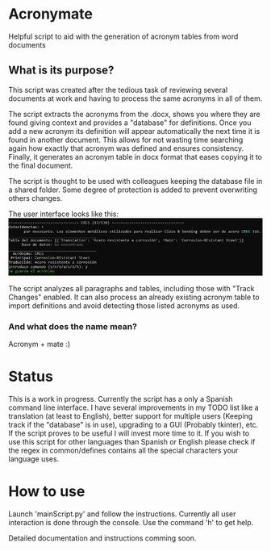 # Acronymate
Helpful script to aid with the generation of acronym tables from word documents

## What is its purpose?
This script was created after the tedious task of reviewing several documents at work and having to process the same acronyms in all of them.

The script extracts the acronyms from the .docx, shows you where they are found giving context and provides a "database" for definitions. Once you add a new acronym its definition will appear automatically the next time it is found in another document. This allows for not wasting time searching again how exactly that acronym was defined and ensures consistency. Finally, it generates an acronym table in docx format that eases copying it to the final document.

The script is thought to be used with colleagues keeping the database file in a shared folder. Some degree of protection is added to prevent overwriting others changes.

The user interface looks like this:
![User interface](https://raw.githubusercontent.com/Santi-hr/Acronymate/master/other/User_Interface_Example.jpg)

The script analyzes all paragraphs and tables, including those with "Track Changes" enabled. It can also process an already existing acronym table to import definitions and avoid detecting those listed acronyms as used.

### And what does the name mean?
Acronym + mate :)

# Status
This is a work in progress. Currently the script has a only a Spanish command line interface. I have several improvements in my TODO list like a translation (at least to English), better support for multiple users (Keeping track if the "database" is in use), upgrading to a GUI (Probably tkinter), etc.
If the script proves to be useful I will invest more time to it.
If you wish to use this script for other languages than Spanish or English please check if the regex in common/defines contains all the special characters your language uses.

# How to use
Launch 'mainScript.py' and follow the instructions. Currently all user interaction is done through the console. Use the command 'h' to get help. 

Detailed documentation and instructions comming soon.

